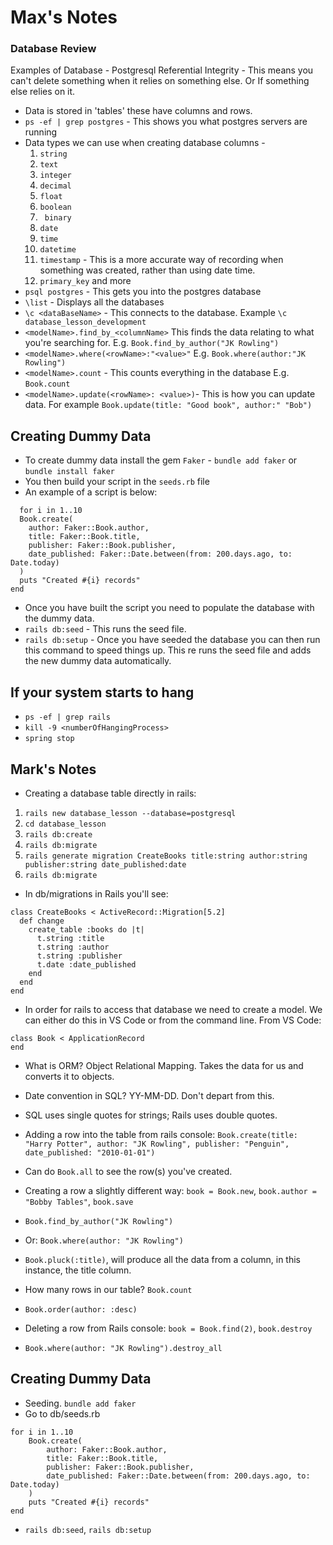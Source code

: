 # Max's Notes
### Database Review

Examples of Database - Postgresql
Referential Integrity - This means you can't delete something when it relies on something else. Or If something else relies on it. 
- Data is stored in 'tables' these have columns and rows. 
- `ps -ef | grep postgres` - This shows you what postgres servers are running
- Data types we can use when creating database columns - 
  1. `string`
  2. `text`
  3. `integer`
  4. `decimal`
  5. `float`
  6. `boolean`
  7. ` binary`
  8. `date`
  9. `time`
  10. `datetime`
  11. `timestamp` - This is a more accurate way of recording when something was created, rather than using date time.
  12. `primary_key` and more
- `psql postgres` - This gets you into the postgres database
- `\list` - Displays all the databases 
- `\c <dataBaseName>` - This connects to the database. Example `\c database_lesson_development`
- `<modelName>.find_by_<columnName>` This finds the data relating to what you're searching for. E.g. `Book.find_by_author("JK Rowling")`
- `<modelName>.where(<rowName>:"<value>"` E.g. `Book.where(author:"JK Rowling")`
- `<modelName>.count` - This counts everything in the database E.g. `Book.count`
- `<modelName>.update(<rowName>: <value>)`- This is how you can update data. For example `Book.update(title: "Good book", author:" "Bob")`

## Creating Dummy Data 
- To create dummy data install the gem `Faker` - `bundle add faker` or `bundle install faker`
- You then build your script in the `seeds.rb` file
- An example of a script is below: 

```
  for i in 1..10
  Book.create(
    author: Faker::Book.author,
    title: Faker::Book.title,
    publisher: Faker::Book.publisher,
    date_published: Faker::Date.between(from: 200.days.ago, to: Date.today)
  )
  puts "Created #{i} records"
end
```
- Once you have built the script you need to populate the database with the dummy data.
- `rails db:seed` - This runs the seed file.
- `rails db:setup` - Once you have seeded the database you can then run this command to speed things up. This re runs the seed file and adds the new dummy data automatically. 

## If your system starts to hang
- `ps -ef | grep rails`
- `kill -9 <numberOfHangingProcess>`
- `spring stop`

## Mark's Notes

- Creating a database table directly in rails:

1. `rails new database_lesson --database=postgresql`
2. `cd database_lesson`
3. `rails db:create`
4. `rails db:migrate`
5. `rails generate migration CreateBooks title:string author:string publisher:string date_published:date`
6. `rails db:migrate`

- In db/migrations in Rails you'll see:

```
class CreateBooks < ActiveRecord::Migration[5.2]
  def change
    create_table :books do |t|
      t.string :title
      t.string :author
      t.string :publisher
      t.date :date_published
    end
  end
end
```

- In order for rails to access that database we need to create a model. We can either do this in VS Code or from the command line. From VS Code:

```
class Book < ApplicationRecord
end 
```
- What is ORM? Object Relational Mapping. Takes the data for us and converts it to objects.
- Date convention in SQL? YY-MM-DD. Don't depart from this.
- SQL uses single quotes for strings; Rails uses double quotes.

- Adding a row into the table from rails console: `Book.create(title: "Harry Potter", author: "JK Rowling", publisher: "Penguin", date_published: "2010-01-01")`
- Can do `Book.all` to see the row(s) you've created.
- Creating a row a slightly different way: `book = Book.new`, `book.author = "Bobby Tables"`, `book.save`
- `Book.find_by_author("JK Rowling")` 
- Or: `Book.where(author: "JK Rowling")`
- `Book.pluck(:title)`, will produce all the data from a column, in this instance, the title column.
- How many rows in our table? `Book.count`
- `Book.order(author: :desc)`
- Deleting a row from Rails console: `book = Book.find(2)`, `book.destroy`
- `Book.where(author: "JK Rowling").destroy_all`

## Creating Dummy Data
- Seeding. `bundle add faker`
- Go to db/seeds.rb
```
for i in 1..10
	Book.create(
		author: Faker::Book.author,
		title: Faker::Book.title,
		publisher: Faker::Book.publisher,
		date_published: Faker::Date.between(from: 200.days.ago, to: Date.today)
	)
	puts "Created #{i} records"
end 
```
- `rails db:seed`, `rails db:setup`
